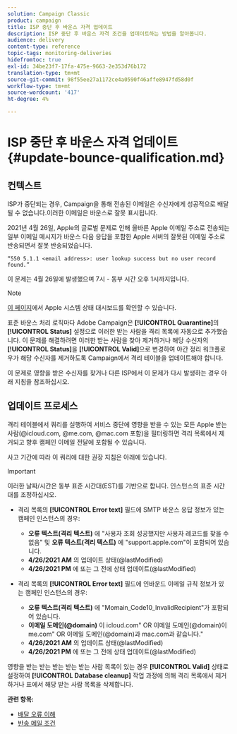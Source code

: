 ```yaml
---
solution: Campaign Classic
product: campaign
title: ISP 중단 후 바운스 자격 업데이트
description: ISP 중단 후 바운스 자격 조건을 업데이트하는 방법을 알아봅니다.
audience: delivery
content-type: reference
topic-tags: monitoring-deliveries
hidefromtoc: true
exl-id: 34be23f7-17fa-475e-9663-2e353d76b172
translation-type: tm+mt
source-git-commit: 98f55ee27a1172ce4a0590f46affe8947fd58d0f
workflow-type: tm+mt
source-wordcount: '417'
ht-degree: 4%

---
```


# ISP 중단 후 바운스 자격 업데이트 {#update-bounce-qualification.md}

## 컨텍스트

ISP가 중단되는 경우, Campaign을 통해 전송된 이메일은 수신자에게 성공적으로 배달될 수 없습니다.이러한 이메일은 바운스로 잘못 표시됩니다.

2021년 4월 26일, Apple의 글로벌 문제로 인해 올바른 Apple 이메일 주소로 전송되는 일부 이메일 메시지가 바운스 다음 응답을 포함한 Apple 서버의 잘못된 이메일 주소로 반송되면서 잘못 반송되었습니다.


```
“550 5.1.1 <email address>: user lookup success but no user record found.”
```

이 문제는 4월 26일에 발생했으며 7시 - 동부 시간 오후 1시까지입니다.

>[!NOTE]
>
>[이 페이지](https://www.apple.com/support/systemstatus/)에서 Apple 시스템 상태 대시보드를 확인할 수 있습니다.

표준 바운스 처리 로직마다 Adobe Campaign은 **[!UICONTROL Quarantine]**&#x200B;의 **[!UICONTROL Status]** 설정으로 이러한 받는 사람을 격리 목록에 자동으로 추가했습니다. 이 문제를 해결하려면 이러한 받는 사람을 찾아 제거하거나 해당 수신자의 **[!UICONTROL Status]**&#x200B;을 **[!UICONTROL Valid]**&#x200B;으로 변경하여 야간 정리 워크플로우가 해당 수신자를 제거하도록 Campaign에서 격리 테이블을 업데이트해야 합니다.

이 문제로 영향을 받은 수신자를 찾거나 다른 ISP에서 이 문제가 다시 발생하는 경우 아래 지침을 참조하십시오.

## 업데이트 프로세스

격리 테이블에서 쿼리를 실행하여 서비스 중단에 영향을 받을 수 있는 모든 Apple 받는 사람(@icloud.com, @me.com, @mac.com 포함)을 필터링하면 격리 목록에서 제거되고 향후 캠페인 이메일 전달에 포함될 수 있습니다.

사고 기간에 따라 이 쿼리에 대한 권장 지침은 아래에 있습니다.

>[!IMPORTANT]
>
>이러한 날짜/시간은 동부 표준 시간대(EST)를 기반으로 합니다. 인스턴스의 표준 시간대를 조정하십시오.

* 격리 목록의 **[!UICONTROL Error text]** 필드에 SMTP 바운스 응답 정보가 있는 캠페인 인스턴스의 경우:

   * **오류 텍스트(격리 텍스트)** 에 &quot;사용자 조회 성공했지만 사용자 레코드를 찾을 수 없음&quot; 및  **오류 텍스트(격리 텍스트)** 에 &quot;support.apple.com&quot;이 포함되어 있습니다.
   * **4/26/2021 AM** 의 업데이트 상태(@lastModified)
   * **4/26/2021 PM** 에 또는 그 전에 상태 업데이트(@lastModified)

* 격리 목록의 **[!UICONTROL Error text]** 필드에 인바운드 이메일 규칙 정보가 있는 캠페인 인스턴스의 경우:

   * **오류 텍스트(격리 텍스트)** 에 &quot;Momain_Code10_InvalidRecipient&quot;가 포함되어 있습니다.
   * **이메일 도메인(@domain)** 이 icloud.com&quot; OR 이메일 도메인(@domain)이 me.com&quot; OR 이메일 도메인(@domain)과 mac.com과 같습니다.&quot;
   * **4/26/2021 AM** 의 업데이트 상태(@lastModified)
   * **4/26/2021 PM** 에 또는 그 전에 상태 업데이트(@lastModified)

영향을 받는 받는 받는 받는 받는 사람 목록이 있는 경우 **[!UICONTROL Valid]** 상태로 설정하여 **[!UICONTROL Database cleanup]** 작업 과정에 의해 격리 목록에서 제거하거나 표에서 해당 받는 사람 목록을 삭제합니다.

**관련 항목:**
* [배달 오류 이해](../../delivery/using/understanding-delivery-failures.md)
* [반송 메일 조건](../../delivery/using/understanding-delivery-failures.md#bounce-mail-qualification)
